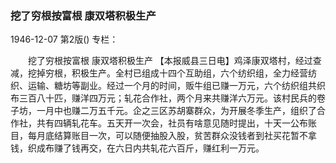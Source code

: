 ### 挖了穷根按富根  康双塔积极生产

1946-12-07
第2版()
专栏：

　　挖了穷根按富根
    康双塔积极生产
    【本报威县三日电】鸡泽康双塔村，经过查减，挖掉穷根，积极生产。全村已组成十四个互助组，六个纺织组，全力经营纺织、运输、糖坊等副业。经过一个月的时间，贩牛组已赚一万元，六个纺织组共织布三百八十匹，赚洋四万元；轧花合作社，两个月来共赚洋六万元。该村民兵的卷子坊，一月中也赚二万五千元。企之三区苏胡寨群众，为开展冬季生产，组织了合作社，共有四辆轧花车。五天开一次会，社员有啥意见随时提出，十天一公布账目，每月底结算账目一次，可以随便抽股入股，贫苦群众没钱者到社买花暂不拿钱，织成布赚了钱再交，在六日内共轧花六百斤，赚红利一万元。
